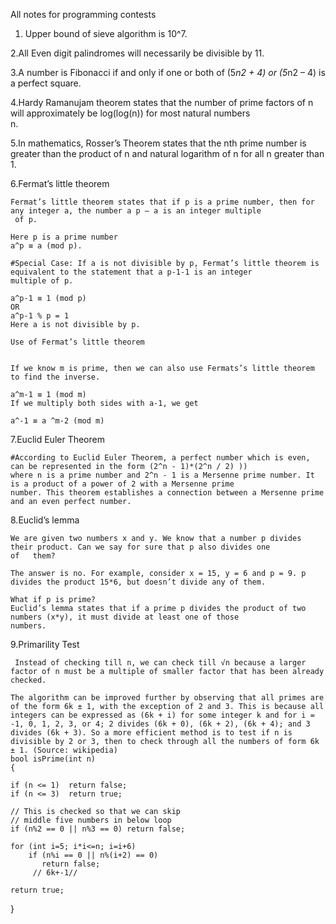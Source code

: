 All notes for programming contests

1. Upper bound of sieve algorithm is 10^7.
  
2.All Even digit palindromes will necessarily be divisible by 11.
  
3.A number is Fibonacci if and only if one or both of (5*n2 + 4) or (5*n2 – 4) is a perfect square.
  
4.Hardy Ramanujam theorem states that the number of prime factors of n will approximately be log(log(n)) for most natural numbers         
    n.
    
5.In mathematics, Rosser’s Theorem states that the nth prime number is greater than the product of n and natural logarithm of n
   for all n greater than 1.
   
6.Fermat’s little theorem

    Fermat’s little theorem states that if p is a prime number, then for any integer a, the number a p – a is an integer multiple  
     of p.

    Here p is a prime number
    a^p ≡ a (mod p).
    
    #Special Case: If a is not divisible by p, Fermat’s little theorem is equivalent to the statement that a p-1-1 is an integer 
    multiple of p.

    a^p-1 ≡ 1 (mod p)
    OR
    a^p-1 % p = 1
    Here a is not divisible by p. 
    
    Use of Fermat’s little theorem


    If we know m is prime, then we can also use Fermats’s little theorem to find the inverse.

    a^m-1 ≡ 1 (mod m)
    If we multiply both sides with a-1, we get

    a^-1 ≡ a ^m-2 (mod m)
 7.Euclid Euler Theorem
 
 
    #According to Euclid Euler Theorem, a perfect number which is even, can be represented in the form (2^n - 1)*(2^n / 2) ))   
    where n is a prime number and 2^n - 1 is a Mersenne prime number. It is a product of a power of 2 with a Mersenne prime 
    number. This theorem establishes a connection between a Mersenne prime and an even perfect number.
 
 
8.Euclid’s lemma


    We are given two numbers x and y. We know that a number p divides their product. Can we say for sure that p also divides one  
    of   them?

    The answer is no. For example, consider x = 15, y = 6 and p = 9. p divides the product 15*6, but doesn’t divide any of them.

    What if p is prime?
    Euclid’s lemma states that if a prime p divides the product of two numbers (x*y), it must divide at least one of those 
    numbers.
 
 9.Primarility Test
    
     Instead of checking till n, we can check till √n because a larger factor of n must be a multiple of smaller factor that has been already checked.

    The algorithm can be improved further by observing that all primes are of the form 6k ± 1, with the exception of 2 and 3. This is because all integers can be expressed as (6k + i) for some integer k and for i = -1, 0, 1, 2, 3, or 4; 2 divides (6k + 0), (6k + 2), (6k + 4); and 3 divides (6k + 3). So a more efficient method is to test if n is divisible by 2 or 3, then to check through all the numbers of form 6k ± 1. (Source: wikipedia) 
    bool isPrime(int n) 
    { 
    
    if (n <= 1)  return false; 
    if (n <= 3)  return true; 
  
    // This is checked so that we can skip  
    // middle five numbers in below loop 
    if (n%2 == 0 || n%3 == 0) return false; 
  
    for (int i=5; i*i<=n; i=i+6) 
        if (n%i == 0 || n%(i+2) == 0) 
           return false; 
         // 6k+-1//
  
    return true; 
  } 
 
 

